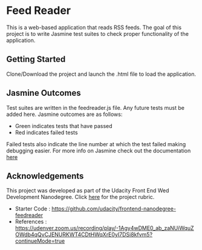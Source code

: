 # Feed Reader

This is a web-based application that reads RSS feeds. The goal of this project is to write Jasmine test suites to check proper functionality of the application.

## Getting Started

Clone/Download the project and launch the .html file to load the application.

## Jasmine Outcomes

Test suites are written in the feedreader.js file. Any future tests must be added here. Jasmine outcomes are as follows:

* Green indicates tests that have passed
* Red indicates failed tests

Failed tests also indicate the line number at which the test failed making debugging easier. For more info on Jasmine check out the documentation [here](https://jasmine.github.io/pages/docs_home.html)

## Acknowledgements

This project was developed as part of the Udacity Front End Wed Development Nanodegree. Click [here](https://review.udacity.com/#!/rubrics/18/view) for the project rubric.

* Starter Code : https://github.com/udacity/frontend-nanodegree-feedreader
* References : https://udenver.zoom.us/recording/play/-1Agy4wDME0_ab_zaNUiWquZOWdb4qQvCJENURKWT4CDtHWqXrE0yI7DSi8kfvm5?continueMode=true
